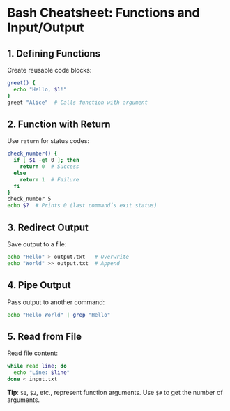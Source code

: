# Bash Cheatsheet: Functions and Input/Output

## 1. Defining Functions
Create reusable code blocks:
```bash
greet() {
  echo "Hello, $1!"
}
greet "Alice"  # Calls function with argument
```

## 2. Function with Return
Use `return` for status codes:
```bash
check_number() {
  if [ $1 -gt 0 ]; then
    return 0  # Success
  else
    return 1  # Failure
  fi
}
check_number 5
echo $?  # Prints 0 (last command’s exit status)
```

## 3. Redirect Output
Save output to a file:
```bash
echo "Hello" > output.txt   # Overwrite
echo "World" >> output.txt  # Append
```

## 4. Pipe Output
Pass output to another command:
```bash
echo "Hello World" | grep "Hello"
```

## 5. Read from File
Read file content:
```bash
while read line; do
  echo "Line: $line"
done < input.txt
```

**Tip**: `$1`, `$2`, etc., represent function arguments. Use `$#` to get the number of arguments.